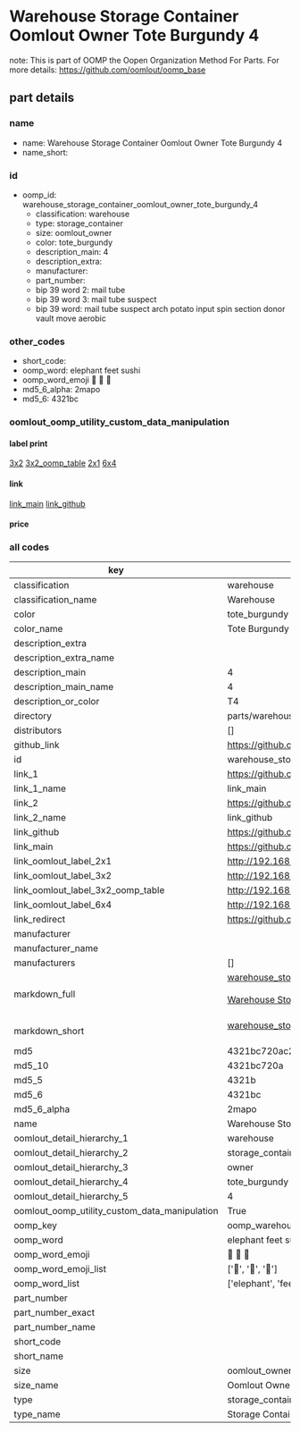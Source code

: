 # Warehouse Storage Container Oomlout Owner Tote Burgundy 4  

note: This is part of OOMP the Oopen Organization Method For Parts. For more details: https://github.com/oomlout/oomp_base

##  part details
  







### name
* name: Warehouse Storage Container Oomlout Owner Tote Burgundy 4
* name_short: 
### id
* oomp_id: warehouse_storage_container_oomlout_owner_tote_burgundy_4
  * classification: warehouse
  * type: storage_container
  * size: oomlout_owner
  * color: tote_burgundy
  * description_main: 4
  * description_extra: 
  * manufacturer: 
  * part_number: 
  * bip 39 word 2: mail tube
  * bip 39 word 3: mail tube suspect
  * bip 39 word: mail tube suspect arch potato input spin section donor vault move aerobic

### other_codes
* short_code: 
* oomp_word: elephant feet sushi
* oomp_word_emoji :elephant: :feet: :sushi:
* md5_6_alpha: 2mapo
* md5_6: 4321bc






### oomlout_oomp_utility_custom_data_manipulation
#### label print
[3x2](http://192.168.1.245:1112/?label=oomp%202mapo)
[3x2_oomp_table](http://192.168.1.108:1112/?label=oomp%202mapo)
[2x1](http://192.168.1.242:1112/?label=oomp%202mapo)
[6x4](http://192.168.1.55:1112/?label=oomp%202mapo)    

#### link

[link_main](https://github.com/oomlout/oomlout_oomp_version_1_messy/tree/main/parts/warehouse_storage_container_oomlout_owner_tote_burgundy_4) [link_github](https://github.com/oomlout/oomlout_oomp_version_1_messy/tree/main/parts/warehouse_storage_container_oomlout_owner_tote_burgundy_4)                             

#### price







### all codes 
| key | value |  
| --- | --- |  
| classification | warehouse |  
| classification_name | Warehouse |  
| color | tote_burgundy |  
| color_name | Tote Burgundy |  
| description_extra |  |  
| description_extra_name |  |  
| description_main | 4 |  
| description_main_name | 4 |  
| description_or_color | T4 |  
| directory | parts/warehouse_storage_container_oomlout_owner_tote_burgundy_4 |  
| distributors | [] |  
| github_link | https://github.com/oomlout/oomlout_oomp_part_src/tree/main/parts/warehouse_storage_container_oomlout_owner_tote_burgundy_4 |  
| id | warehouse_storage_container_oomlout_owner_tote_burgundy_4 |  
| link_1 | https://github.com/oomlout/oomlout_oomp_version_1_messy/tree/main/parts/warehouse_storage_container_oomlout_owner_tote_burgundy_4 |  
| link_1_name | link_main |  
| link_2 | https://github.com/oomlout/oomlout_oomp_version_1_messy/tree/main/parts/warehouse_storage_container_oomlout_owner_tote_burgundy_4 |  
| link_2_name | link_github |  
| link_github | https://github.com/oomlout/oomlout_oomp_version_1_messy/tree/main/parts/warehouse_storage_container_oomlout_owner_tote_burgundy_4 |  
| link_main | https://github.com/oomlout/oomlout_oomp_version_1_messy/tree/main/parts/warehouse_storage_container_oomlout_owner_tote_burgundy_4 |  
| link_oomlout_label_2x1 | http://192.168.1.242:1112/?label=oomp%202mapo |  
| link_oomlout_label_3x2 | http://192.168.1.245:1112/?label=oomp%202mapo |  
| link_oomlout_label_3x2_oomp_table | http://192.168.1.108:1112/?label=oomp%202mapo |  
| link_oomlout_label_6x4 | http://192.168.1.55:1112/?label=oomp%202mapo |  
| link_redirect | https://github.com/oomlout/oomlout_oomp_version_1_messy/tree/main/parts/warehouse_storage_container_oomlout_owner_tote_burgundy_4 |  
| manufacturer |  |  
| manufacturer_name |  |  
| manufacturers | [] |  
| markdown_full | [warehouse_storage_container_oomlout_owner_tote_burgundy_4](none)<br>[](none)<br>[Warehouse Storage Container Oomlout Owner Tote Burgundy 4](none)<br><br> |  
| markdown_short | [warehouse_storage_container_oomlout_owner_tote_burgundy_4](none)<br><br> |  
| md5 | 4321bc720ac2ba3dd2d460b1b5ba8431 |  
| md5_10 | 4321bc720a |  
| md5_5 | 4321b |  
| md5_6 | 4321bc |  
| md5_6_alpha | 2mapo |  
| name | Warehouse Storage Container Oomlout Owner Tote Burgundy 4 |  
| oomlout_detail_hierarchy_1 | warehouse |  
| oomlout_detail_hierarchy_2 | storage_container |  
| oomlout_detail_hierarchy_3 | owner |  
| oomlout_detail_hierarchy_4 | tote_burgundy |  
| oomlout_detail_hierarchy_5 | 4 |  
| oomlout_oomp_utility_custom_data_manipulation | True |  
| oomp_key | oomp_warehouse_storage_container_oomlout_owner_tote_burgundy_4 |  
| oomp_word | elephant feet sushi |  
| oomp_word_emoji | :elephant: :feet: :sushi: |  
| oomp_word_emoji_list | [':elephant:', ':feet:', ':sushi:'] |  
| oomp_word_list | ['elephant', 'feet', 'sushi'] |  
| part_number |  |  
| part_number_exact |  |  
| part_number_name |  |  
| short_code |  |  
| short_name |  |  
| size | oomlout_owner |  
| size_name | Oomlout Owner |  
| type | storage_container |  
| type_name | Storage Container |  
